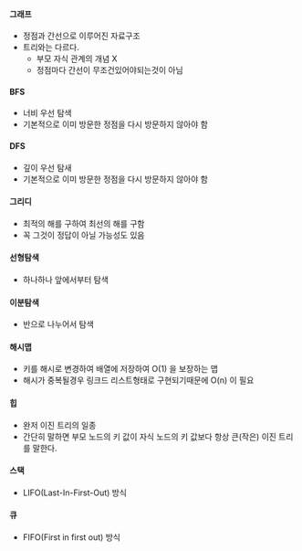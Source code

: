 #### 그래프
* 정점과 간선으로 이루어진 자료구조
* 트리와는 다르다.
  * 부모 자식 관계의 개념 X
  * 정점마다 간선이 무조건있어야되는것이 아님

#### BFS
* 너비 우선 탐색
* 기본적으로 이미 방문한 정점을 다시 방문하지 않아야 함
#### DFS
* 깊이 우선 탐새
* 기본적으로 이미 방문한 정점을 다시 방문하지 않아야 함
#### 그리디
* 최적의 해를 구하여 최선의 해를 구함
* 꼭 그것이 정답이 아닐 가능성도 있음
#### 선형탐색
* 하나하나 앞에서부터 탐색
#### 이분탐색
* 반으로 나누어서 탐색
#### 해시맵
* 키를 해시로 변경하여 배열에 저장하여 O(1) 을 보장하는 맵
* 해시가 중복될경우 링크드 리스트형태로 구현되기때문에 O(n) 이 필요
#### 힙
* 완저 이진 트리의 일종
* 간단히 말하면 부모 노드의 키 값이 자식 노드의 키 값보다 항상 큰(작은) 이진 트리를 말한다.
#### 스택
* LIFO(Last-In-First-Out) 방식
#### 큐
* FIFO(First in first out) 방식
